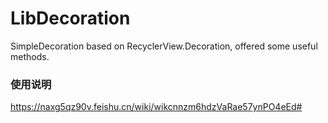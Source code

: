 # LibDecoration

SimpleDecoration based on RecyclerView.Decoration, offered some useful methods.

### 使用说明

https://naxg5qz90v.feishu.cn/wiki/wikcnnzm6hdzVaRae57ynPO4eEd#